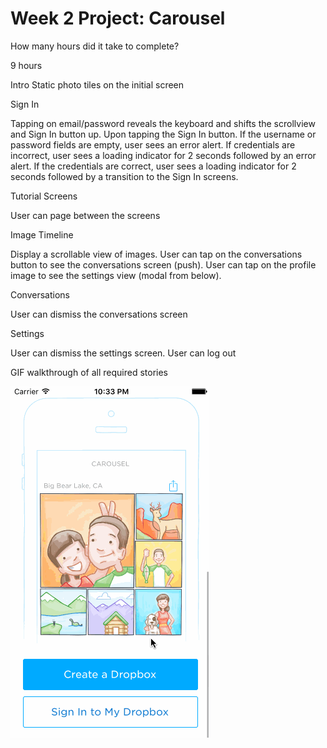 # Week 2 Project: Carousel

How many hours did it take to complete?

9 hours


Intro
  Static photo tiles on the initial screen



Sign In

Tapping on email/password reveals the keyboard and shifts the scrollview and Sign In button up.
Upon tapping the Sign In button.
If the username or password fields are empty, user sees an error alert.
If credentials are incorrect, user sees a loading indicator for 2 seconds followed by an error alert.
If the credentials are correct, user sees a loading indicator for 2 seconds followed by a transition to the Sign In screens.


Tutorial Screens

User can page between the screens



Image Timeline

Display a scrollable view of images.
User can tap on the conversations button to see the conversations screen (push).
User can tap on the profile image to see the settings view (modal from below).



Conversations

User can dismiss the conversations screen



Settings

User can dismiss the settings screen.
User can log out




GIF walkthrough of all required stories 

![alt tag](/carousel-week-2.gif)

